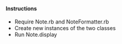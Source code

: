 #### Instructions
- Require Note.rb and NoteFormatter.rb
- Create new instances of the two classes
- Run Note.display
